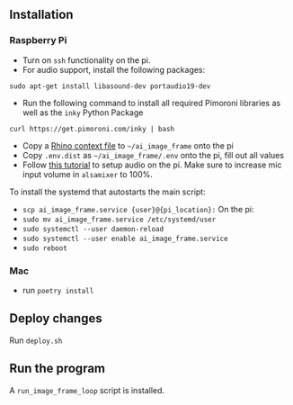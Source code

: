 ## Installation

### Raspberry Pi

- Turn on `ssh` functionality on the pi.
- For audio support, install the following packages:
```
sudo apt-get install libasound-dev portaudio19-dev
```
- Run the following command to install all required Pimoroni libraries as well as the `inky` Python Package
```
curl https://get.pimoroni.com/inky | bash
```
- Copy a [Rhino context file](https://picovoice.ai/docs/quick-start/rhino-python/) to `~/ai_image_frame` onto the pi
- Copy `.env.dist` as `~/ai_image_frame/.env` onto the pi, fill out all values
- Follow [this tutorial](https://iotbytes.wordpress.com/connect-configure-and-test-usb-microphone-and-speaker-with-raspberry-pi/) to setup audio on the pi. Make sure to increase mic input volume in `alsamixer` to 100%.

To install the systemd that autostarts the main script:
- `scp ai_image_frame.service {user}@{pi_location}:`
On the pi:
- `sudo mv ai_image_frame.service /etc/systemd/user`
- `sudo systemctl --user daemon-reload`
- `sudo systemctl --user enable ai_image_frame.service`
- `sudo reboot`

### Mac

- run `poetry install`

## Deploy changes

Run `deploy.sh`

## Run the program

A `run_image_frame_loop` script is installed.
